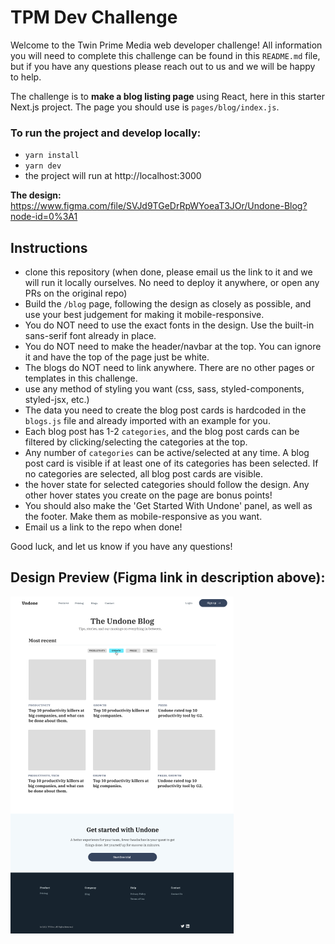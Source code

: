# TPM Dev Challenge

Welcome to the Twin Prime Media web developer challenge! All information you will need to complete this challenge can be found in this `README.md` file, but if you have any questions please reach out to us and we will be happy to help.

The challenge is to **make a blog listing page** using React, here in this starter Next.js project. The page you should use is `pages/blog/index.js`.

### To run the project and develop locally:

- `yarn install`
- `yarn dev`
- the project will run at http://localhost:3000

**The design:** https://www.figma.com/file/SVJd9TGeDrRpWYoeaT3JOr/Undone-Blog?node-id=0%3A1

## Instructions

- clone this repository (when done, please email us the link to it and we will run it locally ourselves. No need to deploy it anywhere, or open any PRs on the original repo)
- Build the `/blog` page, following the design as closely as possible, and use your best judgement for making it mobile-responsive.
- You do NOT need to use the exact fonts in the design. Use the built-in sans-serif font already in place.
- You do NOT need to make the header/navbar at the top. You can ignore it and have the top of the page just be white.
- The blogs do NOT need to link anywhere. There are no other pages or templates in this challenge.
- use any method of styling you want (css, sass, styled-components, styled-jsx, etc.)
- The data you need to create the blog post cards is hardcoded in the `blogs.js` file and already imported with an example for you.
- Each blog post has 1-2 `categories`, and the blog post cards can be filtered by clicking/selecting the categories at the top.
- Any number of `categories` can be active/selected at any time. A blog post card is visible if at least one of its categories has been selected. If no categories are selected, all blog post cards are visible.
- the hover state for selected categories should follow the design. Any other hover states you create on the page are bonus points!
- You should also make the 'Get Started With Undone' panel, as well as the footer. Make them as mobile-responsive as you want.
- Email us a link to the repo when done!

Good luck, and let us know if you have any questions!

## Design Preview (Figma link in description above):

![blog design preview](public/design-preview.png)
